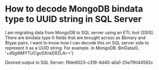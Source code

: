 
# How to decode MongoDB bindata type to UUID string in SQL Server

I am migrating data from MongoDB to SQL server using an ETL tool (SSIS).
There are bindata type 0 fields that are brought across as $binary and $type pairs. I want to know how I can decode this on SQL server side to represent it as a UUID string.
For example.
In MongoDB:
BinData(0, '+d5gI8MYTUCgoSXnkERZLA==')

Desired output in SQL Server:
f9de6023-c318-4d40-a0a1-25e79044592c


        